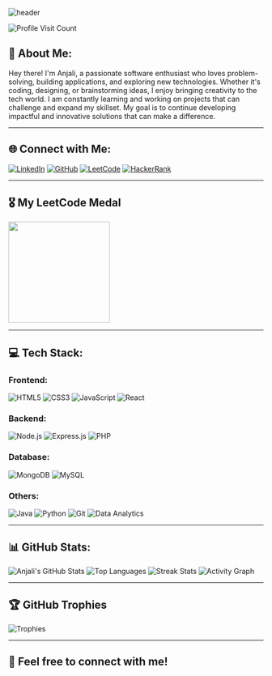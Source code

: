 ![header](https://capsule-render.vercel.app/api?type=soft&color=gradient&height=200&text=Hello%20I'm%20Anjali&fontSize=70&fontColor=FFFFFF&animation=fadeIn&stroke=FFFFFF) <br>

![Profile Visit Count](https://visitcount.itsvg.in/api?id=Anjali01012002&icon=5&color=3)

## 💫 About Me:
Hey there! I'm Anjali, a passionate software enthusiast who loves problem-solving, building applications, and exploring new technologies. Whether it's coding, designing, or brainstorming ideas, I enjoy bringing creativity to the tech world. I am constantly learning and working on projects that can challenge and expand my skillset. My goal is to continue developing impactful and innovative solutions that can make a difference.

---

## 🌐 Connect with Me:
[![LinkedIn](https://img.shields.io/badge/LinkedIn-%230077B5.svg?logo=linkedin&logoColor=white)](https://www.linkedin.com/in/anjali-kumari-38a55a266/)
[![GitHub](https://img.shields.io/badge/GitHub-%23121011.svg?logo=github&logoColor=white)](https://github.com/Anjali01012002)
[![LeetCode](https://img.shields.io/badge/LeetCode-%23FF6600.svg?logo=leetcode&logoColor=white)](https://leetcode.com/u/ak3325624/)
[![HackerRank](https://img.shields.io/badge/HackerRank-%232EC866.svg?logo=hackerrank&logoColor=white)](https://www.hackerrank.com/profile/ak3325624)

---

## 🎖️ My LeetCode Medal
<img src="https://assets.leetcode.com/static_assets/marketing/202501.gif" width="200"/>

---

## 💻 Tech Stack:

### Frontend:
![HTML5](https://img.shields.io/badge/html5-%23E34F26.svg?style=flat&logo=html5&logoColor=white) ![CSS3](https://img.shields.io/badge/css3-%231572B6.svg?style=flat&logo=css3&logoColor=white) ![JavaScript](https://img.shields.io/badge/javascript-%23323330.svg?style=flat&logo=javascript&logoColor=%23F7DF1E) ![React](https://img.shields.io/badge/react-%2320232a.svg?style=flat&logo=react&logoColor=%2361DAFB)

### Backend:
![Node.js](https://img.shields.io/badge/node.js-6DA55F?style=flat&logo=node.js&logoColor=white) ![Express.js](https://img.shields.io/badge/express.js-%23404d59.svg?style=flat&logo=express&logoColor=%2361DAFB) ![PHP](https://img.shields.io/badge/php-%23777BB4.svg?style=flat&logo=php&logoColor=white)

### Database:
![MongoDB](https://img.shields.io/badge/MongoDB-%234ea94b.svg?style=flat&logo=mongodb&logoColor=white) ![MySQL](https://img.shields.io/badge/mysql-%2300000f.svg?style=flat&logo=mysql&logoColor=white)

### Others:
![Java](https://img.shields.io/badge/java-%23ED8B00.svg?style=flat&logo=openjdk&logoColor=white) ![Python](https://img.shields.io/badge/python-3670A0?style=flat&logo=python&logoColor=ffdd54) ![Git](https://img.shields.io/badge/git-%23F14A29.svg?style=flat&logo=git&logoColor=white) ![Data Analytics](https://img.shields.io/badge/Data_Analytics-%23FF6600.svg?style=flat&logo=python&logoColor=white)

---

## 📊 GitHub Stats:
![Anjali's GitHub Stats](https://github-readme-stats.vercel.app/api?username=Anjali01012002&theme=highcontrast&hide_border=true&count_private=true&show_icons=true) ![Top Languages](https://github-readme-stats.vercel.app/api/top-langs/?username=Anjali01012002&theme=highcontrast&hide_border=true&layout=compact&cache_seconds=3600) 
![Streak Stats](https://github-readme-streak-stats.herokuapp.com/?user=Anjali01012002&theme=highcontrast&hide_border=true)
![Activity Graph](https://github-readme-activity-graph.vercel.app/graph?username=Anjali01012002&theme=xcode&hide_border=true)


---

## 🏆 GitHub Trophies
![Trophies](https://github-profile-trophy.vercel.app/?username=Anjali01012002&theme=radical&no-frame=false&no-bg=true&margin-w=4)

---

## 💬 Feel free to connect with me!
